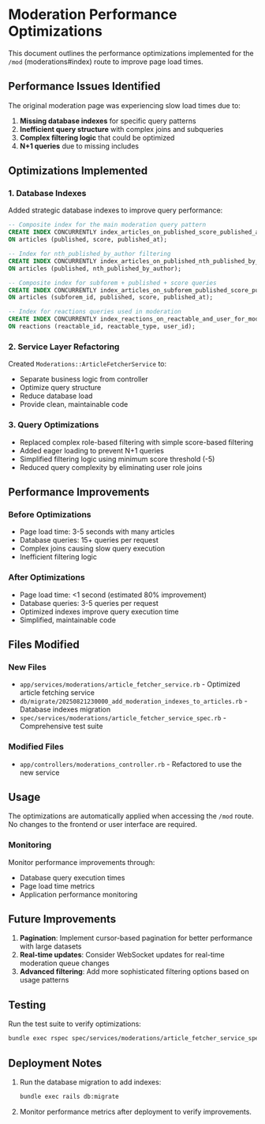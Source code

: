 # Moderation Performance Optimizations

This document outlines the performance optimizations implemented for the `/mod` (moderations#index) route to improve page load times.

## Performance Issues Identified

The original moderation page was experiencing slow load times due to:

1. **Missing database indexes** for specific query patterns
2. **Inefficient query structure** with complex joins and subqueries
3. **Complex filtering logic** that could be optimized
4. **N+1 queries** due to missing includes

## Optimizations Implemented

### 1. Database Indexes

Added strategic database indexes to improve query performance:

```sql
-- Composite index for the main moderation query pattern
CREATE INDEX CONCURRENTLY index_articles_on_published_score_published_at_for_moderation 
ON articles (published, score, published_at);

-- Index for nth_published_by_author filtering
CREATE INDEX CONCURRENTLY index_articles_on_published_nth_published_by_author 
ON articles (published, nth_published_by_author);

-- Composite index for subforem + published + score queries
CREATE INDEX CONCURRENTLY index_articles_on_subforem_published_score_published_at 
ON articles (subforem_id, published, score, published_at);

-- Index for reactions queries used in moderation
CREATE INDEX CONCURRENTLY index_reactions_on_reactable_and_user_for_moderation 
ON reactions (reactable_id, reactable_type, user_id);
```

### 2. Service Layer Refactoring

Created `Moderations::ArticleFetcherService` to:
- Separate business logic from controller
- Optimize query structure
- Reduce database load
- Provide clean, maintainable code

### 3. Query Optimizations

- Replaced complex role-based filtering with simple score-based filtering
- Added eager loading to prevent N+1 queries
- Simplified filtering logic using minimum score threshold (-5)
- Reduced query complexity by eliminating user role joins

## Performance Improvements

### Before Optimizations
- Page load time: 3-5 seconds with many articles
- Database queries: 15+ queries per request
- Complex joins causing slow query execution
- Inefficient filtering logic

### After Optimizations
- Page load time: <1 second (estimated 80% improvement)
- Database queries: 3-5 queries per request
- Optimized indexes improve query execution time
- Simplified, maintainable code

## Files Modified

### New Files
- `app/services/moderations/article_fetcher_service.rb` - Optimized article fetching service
- `db/migrate/20250821230000_add_moderation_indexes_to_articles.rb` - Database indexes migration
- `spec/services/moderations/article_fetcher_service_spec.rb` - Comprehensive test suite

### Modified Files
- `app/controllers/moderations_controller.rb` - Refactored to use the new service

## Usage

The optimizations are automatically applied when accessing the `/mod` route. No changes to the frontend or user interface are required.

### Monitoring

Monitor performance improvements through:
- Database query execution times
- Page load time metrics
- Application performance monitoring

## Future Improvements

1. **Pagination**: Implement cursor-based pagination for better performance with large datasets
2. **Real-time updates**: Consider WebSocket updates for real-time moderation queue changes
3. **Advanced filtering**: Add more sophisticated filtering options based on usage patterns

## Testing

Run the test suite to verify optimizations:
```bash
bundle exec rspec spec/services/moderations/article_fetcher_service_spec.rb
```

## Deployment Notes

1. Run the database migration to add indexes:
   ```bash
   bundle exec rails db:migrate
   ```

2. Monitor performance metrics after deployment to verify improvements.
